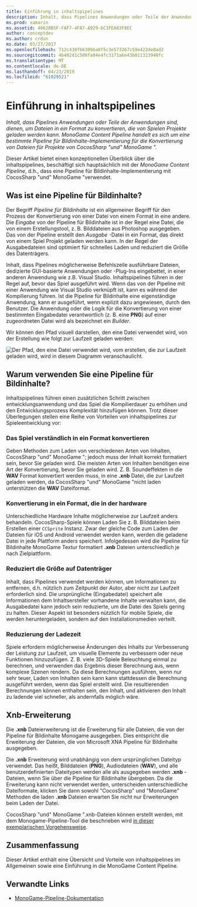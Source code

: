 ```yaml
---
title: Einführung in inhaltspipelines
description: Inhalt, dass Pipelines Anwendungen oder Teile der Anwendungen sind, dienen, um Dateien in ein Format zu konvertieren, die von Spielen Projekte geladen werden kann. MonoGame Content Pipeline handelt es sich um eine bestimmte Pipeline für Bildinhalte-Implementierung für die Konvertierung von Dateien für Projekte von CocosSharp "und" MonoGame ".
ms.prod: xamarin
ms.assetid: 40628B5F-FAF7-4FA7-A929-6C3FEA83F8EC
author: conceptdev
ms.author: crdun
ms.date: 03/27/2017
ms.openlocfilehash: 712c430fb6309ba0f5c3e573267c59e422de8ad2
ms.sourcegitcommit: 4b402d1c508fa84e4fc3171a6e43b811323948fc
ms.translationtype: MT
ms.contentlocale: de-DE
ms.lasthandoff: 04/23/2019
ms.locfileid: "61029521"
---
```

# <a name="introduction-to-content-pipelines"></a>Einführung in inhaltspipelines

_Inhalt, dass Pipelines Anwendungen oder Teile der Anwendungen sind, dienen, um Dateien in ein Format zu konvertieren, die von Spielen Projekte geladen werden kann. MonoGame Content Pipeline handelt es sich um eine bestimmte Pipeline für Bildinhalte-Implementierung für die Konvertierung von Dateien für Projekte von CocosSharp "und" MonoGame "._

Dieser Artikel bietet einen konzeptionellen Überblick über die inhaltspipelines, beschäftigt sich hauptsächlich mit der *MonoGame Content Pipeline*, d.h., dass eine Pipeline für Bildinhalte-Implementierung mit CocosSharp "und" MonoGame "verwendet.


## <a name="what-is-a-content-pipeline"></a>Was ist eine Pipeline für Bildinhalte?

Der Begriff *Pipeline für Bildinhalte* ist ein allgemeiner Begriff für den Prozess der Konvertierung von einer Datei von einem Format in eine andere. Die *Eingabe* von der Pipeline für Bildinhalte ist in der Regel eine Datei, die von einem Erstellungstool, z. B. Bilddateien aus Photoshop ausgegeben. Das von der Pipeline erstellt den *Ausgabe* -Datei in ein Format, das direkt von einem Spiel Projekt geladen werden kann. In der Regel der Ausgabedateien sind optimiert für schnelles Laden und reduziert die Größe des Datenträgers.

Inhalt, dass Pipelines möglicherweise Befehlszeile ausführbare Dateien, dedizierte GUI-basierte Anwendungen oder -Plug-Ins eingebettet, in einer anderen Anwendung wie z.B. Visual Studio. Inhaltspipelines führen in der Regel auf, bevor das Spiel ausgeführt wird. Wenn das von der Pipeline mit einer Anwendung wie Visual Studio verknüpft ist, kann es während der Kompilierung führen. Ist die Pipeline für Bildinhalte eine eigenständige Anwendung, kann er ausgeführt, wenn explizit dazu angewiesen, durch den Benutzer. Die Anwendung oder die Logik für die Konvertierung von einer bestimmten Eingabedatei verantwortlich (z. B. eine **PNG**) auf einer zugeordneten Datei wird als bezeichnet ein *Builder*. 

Wir können den Pfad visuell darstellen, den eine Datei verwendet wird, von der Erstellung wie folgt zur Laufzeit geladen werden:

![](introduction-images/image1.png "Der Pfad, den eine Datei verwendet wird, vom erstellen, die zur Laufzeit geladen wird, wird in diesem Diagramm veranschaulicht.")

## <a name="why-use-a-content-pipeline"></a>Warum verwenden Sie eine Pipeline für Bildinhalte?

Inhaltspipelines führen einen zusätzlichen Schritt zwischen entwicklungsanwendung und das Spiel die Kompilierdauer zu erhöhen und den Entwicklungsprozess Komplexität hinzufügen können. Trotz dieser Überlegungen stellen eine Reihe von Vorteilen von inhaltspipelines zur Spieleentwicklung vor:


### <a name="converting-to-a-format-understood-by-the-game"></a>Das Spiel verständlich in ein Format konvertieren

Geben Methoden zum Laden von verschiedenen Arten von Inhalten, CocosSharp "und" MonoGame "; jedoch muss der Inhalt korrekt formatiert sein, bevor Sie geladen wird. Die meisten Arten von Inhalten benötigen eine Art der Konvertierung, bevor Sie geladen wird. Z. B. Soundeffekten in die **WAV** Format konvertiert werden muss, in eine **.xnb** Datei, die zur Laufzeit geladen werden, da CocosSharp "und" MonoGame "nicht laden unterstützen die **WAV** Dateiformat.


### <a name="converting-to-a-format-native-to-the-hardware"></a>Konvertierung in ein Format, die in der hardware

Unterschiedliche Hardware Inhalte möglicherweise zur Laufzeit anders behandeln. CocosSharp-Spiele können Laden Sie z. B. Bilddateien beim Erstellen einer `CCSprite` Instanz. Zwar der gleiche Code zum Laden der Dateien für iOS und Android verwendet werden kann, werden die geladene Datei in jede Plattform anders speichert. Infolgedessen wird die Pipeline für Bildinhalte MonoGame Textur formatiert **.xnb** Dateien unterschiedlich je nach Zielplattform.


### <a name="reducing-size-on-disk"></a>Reduziert die Größe auf Datenträger 

Inhalt, dass Pipelines verwendet werden können, um Informationen zu entfernen, d.h. nützlich zum Zeitpunkt der Autor, aber nicht zur Laufzeit erforderlich sind. Die ursprüngliche (Eingabedatei) speichert alle Informationen dem Inhaltsersteller vorhandene Inhalte verwalten kann, die Ausgabedatei kann jedoch sein reduzierte, um die Datei des Spiels gering zu halten. Dieser Aspekt ist besonders nützlich für mobile Spiele, die werden heruntergeladen, sondern auf den Installationsmedien verteilt.


### <a name="reducing-load-time"></a>Reduzierung der Ladezeit

Spiele erfordern möglicherweise Änderungen des Inhalts zur Verbesserung der Leistung zur Laufzeit, um visuelle Elemente zu verbessern oder neue Funktionen hinzuzufügen. Z. B. viele 3D-Spiele Beleuchtung einmal zu berechnen, und verwenden das Ergebnis dieser Berechnung aus, wenn komplexe Szenen rendern. Da diese Berechnungen ausführen, wenn nur sehr teuer, Laden von Inhalten sein kann kann stattdessen die Berechnung ausgeführt werden, wenn das Spiel erstellt wird. Die resultierenden Berechnungen können enthalten sein, den Inhalt, und aktivieren den Inhalt zu ladende viel schneller, als andernfalls möglich wäre. 


## <a name="xnb-file-extension"></a>Xnb-Erweiterung

Die **.xnb** Dateierweiterung ist die Erweiterung für alle Dateien, die von der Pipeline für Bildinhalte Monogame ausgegeben. Dies entspricht die Erweiterung der Dateien, die von Microsoft XNA Pipeline für Bildinhalte ausgegeben.

Die **.xnb** Erweiterung wird unabhängig von dem ursprünglichen Dateityp verwendet. Das heißt, Bilddateien (**PNG**), Audiodateien (**WAV**), und alle benutzerdefinierten Dateitypen werden alle als ausgegeben werden **.xnb** -Dateien, wenn Sie über die Pipeline für Bildinhalte übergeben. Da die Erweiterung kann nicht verwendet werden, unterscheiden unterschiedliche Dateiformate, klicken Sie dann sowohl "CocosSharp" und "MonoGame" Methoden die laden **.xnb** Dateien erwarten Sie nicht nur Erweiterungen beim Laden der Datei.

CocosSharp "und" MonoGame ".xnb-Dateien können erstellt werden, mit dem Monogame-Pipeline-Tool die beschrieben wird [in dieser exemplarischen Vorgehensweise](~/graphics-games/cocossharp/content-pipeline/walkthrough.md).


## <a name="summary"></a>Zusammenfassung

Dieser Artikel enthält eine Übersicht und Vorteile von inhaltspipelines im Allgemeinen sowie eine Einführung in die MonoGame Content Pipeline.

## <a name="related-links"></a>Verwandte Links

- [MonoGame-Pipeline-Dokumentation](http://www.monogame.net/documentation/?page=Pipeline)

